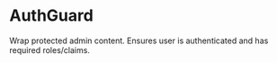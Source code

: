 # AuthGuard

Wrap protected admin content. Ensures user is authenticated and has required roles/claims.
